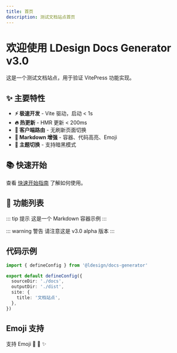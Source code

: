 ```yaml
---
title: 首页
description: 测试文档站点首页
---
```


# 欢迎使用 LDesign Docs Generator v3.0

这是一个测试文档站点，用于验证 VitePress 功能实现。

## ✨ 主要特性

- **⚡ 极速开发** - Vite 驱动，启动 < 1s
- **🔥 热更新** - HMR 更新 < 200ms  
- **🚀 客户端路由** - 无刷新页面切换
- **📝 Markdown 增强** - 容器、代码高亮、Emoji
- **🎨 主题切换** - 支持暗黑模式

## 📚 快速开始

查看 [快速开始指南](./guide/getting-started.md) 了解如何使用。

## 🎯 功能列表

::: tip 提示
这是一个 Markdown 容器示例
:::

::: warning 警告
请注意这是 v3.0 alpha 版本
:::

## 代码示例

```typescript
import { defineConfig } from '@ldesign/docs-generator'

export default defineConfig({
  sourceDir: './docs',
  outputDir: './dist',
  site: {
    title: '文档站点',
  },
})
```

## Emoji 支持

支持 Emoji :tada: :rocket: :sparkles:
